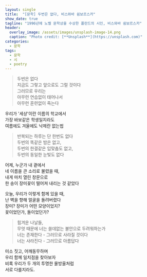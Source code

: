 ```yaml
---
layout: single
title:  "[문학] 두번은 없다, 비스와바 쉼보르스카"
show_date: true
tagline: "1996년에 노벨 문학상을 수상한 폴란드의 시인, 비스와바 쉼보르스카"
header:
  overlay_image: /assets/images/unsplash-image-14.png
  caption: "Photo credit: [**Unsplash**](https://unsplash.com)"
categories: 
  - 문학
tags:
  - 문학
  - 시
  - poetry
---
```


> 두번은 없다<br/>
지금도 그렇고 앞으로도 그럴 것이다<br/>
그러므로 우리는<br/>
아무런 연습없이 태어나서<br/>
아무런 훈련없이 죽는다<br/>

우리가 '세상'이란 이름의 학교에서<br/>
가장 바보같은 학생일지라도<br/>
여름에도 겨울에도 낙제란 없는법<br/>

> 반복되는 하루는 단 한번도 없다<br/>
두번의 똑같은 밤은 없고,<br/>
두번의 한결같은 입맞춤도 없고,<br/>
두번의 동일한 눈빛도 없다<br/>

어제, 누군가 내 곁에서<br/>
네 이름을 큰 소리로 불렸을 때,<br/>
내게 마치 열린 창문으로<br/>
한 송이 장미꽃이 떨어져 내리는 것 같았다<br/>

오늘, 우리가 이렇게 함께 있을 때,<br/>
난 벽을 향해 얼굴을 돌려버렸다<br/>
장미? 장미가 어떤 모양이었지?<br/>
꽃이었던가, 돌이었던가?<br/>

> 힘겨운 나날들,<br/>
무엇 때문에 너는 쓸데없는 불안으로 두려워하는가<br/>
너는 존재한다 - 그러므로 사라질 것이다<br/>
너는 사라진다 - 그러므로 아름답다<br/>

미소 짓고, 어깨동무하며<br/>
우리 함께 일치점을 찾아보자<br/>
비록 우리가 두 개의 투명한 물방울처럼<br/>
서로 다를지라도.<br/>